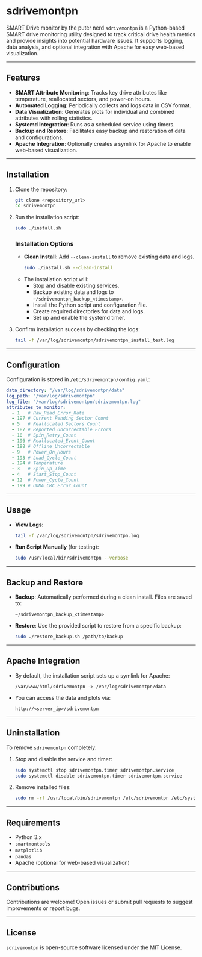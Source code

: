 # **sdrivemontpn**
SMART Drive monitor by the puter nerd
`sdrivemontpn` is a Python-based SMART drive monitoring utility designed to track critical drive health metrics and provide insights into potential hardware issues. It supports logging, data analysis, and optional integration with Apache for easy web-based visualization.

---

## **Features**

- **SMART Attribute Monitoring**: Tracks key drive attributes like temperature, reallocated sectors, and power-on hours.
- **Automated Logging**: Periodically collects and logs data in CSV format.
- **Data Visualization**: Generates plots for individual and combined attributes with rolling statistics.
- **Systemd Integration**: Runs as a scheduled service using timers.
- **Backup and Restore**: Facilitates easy backup and restoration of data and configurations.
- **Apache Integration**: Optionally creates a symlink for Apache to enable web-based visualization.

---

## **Installation**

1. Clone the repository:
   ```bash
   git clone <repository_url>
   cd sdrivemontpn
   ```

2. Run the installation script:
   ```bash
   sudo ./install.sh
   ```

   ### **Installation Options**
   - **Clean Install**: Add `--clean-install` to remove existing data and logs.
     ```bash
     sudo ./install.sh --clean-install
     ```
   - The installation script will:
     - Stop and disable existing services.
     - Backup existing data and logs to `~/sdrivemontpn_backup_<timestamp>`.
     - Install the Python script and configuration file.
     - Create required directories for data and logs.
     - Set up and enable the systemd timer.

3. Confirm installation success by checking the logs:
   ```bash
   tail -f /var/log/sdrivemontpn/sdrivemontpn_install_test.log
   ```

---

## **Configuration**

Configuration is stored in `/etc/sdrivemontpn/config.yaml`:

```yaml
data_directory: "/var/log/sdrivemontpn/data"
log_path: "/var/log/sdrivemontpn"
log_file: "/var/log/sdrivemontpn/sdrivemontpn.log"
attributes_to_monitor:
  - 1   # Raw_Read_Error_Rate
  - 197 # Current Pending Sector Count
  - 5   # Reallocated Sectors Count
  - 187 # Reported Uncorrectable Errors
  - 10  # Spin_Retry_Count
  - 196 # Reallocated_Event_Count
  - 198 # Offline_Uncorrectable
  - 9   # Power_On_Hours
  - 193 # Load_Cycle_Count
  - 194 # Temperature
  - 3   # Spin_Up_Time
  - 4   # Start_Stop_Count
  - 12  # Power_Cycle_Count
  - 199 # UDMA_CRC_Error_Count
```

---

## **Usage**

- **View Logs**:
  ```bash
  tail -f /var/log/sdrivemontpn/sdrivemontpn.log
  ```

- **Run Script Manually** (for testing):
  ```bash
  sudo /usr/local/bin/sdrivemontpn --verbose
  ```

---

## **Backup and Restore**

- **Backup**:
  Automatically performed during a clean install. Files are saved to:
  ```
  ~/sdrivemontpn_backup_<timestamp>
  ```

- **Restore**:
  Use the provided script to restore from a specific backup:
  ```bash
  sudo ./restore_backup.sh /path/to/backup
  ```

---

## **Apache Integration**

- By default, the installation script sets up a symlink for Apache:
  ```
  /var/www/html/sdrivemontpn -> /var/log/sdrivemontpn/data
  ```

- You can access the data and plots via:
  ```
  http://<server_ip>/sdrivemontpn
  ```

---

## **Uninstallation**

To remove `sdrivemontpn` completely:
1. Stop and disable the service and timer:
   ```bash
   sudo systemctl stop sdrivemontpn.timer sdrivemontpn.service
   sudo systemctl disable sdrivemontpn.timer sdrivemontpn.service
   ```

2. Remove installed files:
   ```bash
   sudo rm -rf /usr/local/bin/sdrivemontpn /etc/sdrivemontpn /etc/systemd/system/sdrivemontpn.* /var/log/sdrivemontpn
   ```

---

## **Requirements**

- Python 3.x
- `smartmontools`
- `matplotlib`
- `pandas`
- Apache (optional for web-based visualization)

---

## **Contributions**

Contributions are welcome! Open issues or submit pull requests to suggest improvements or report bugs.

---

## **License**

`sdrivemontpn` is open-source software licensed under the MIT License.
